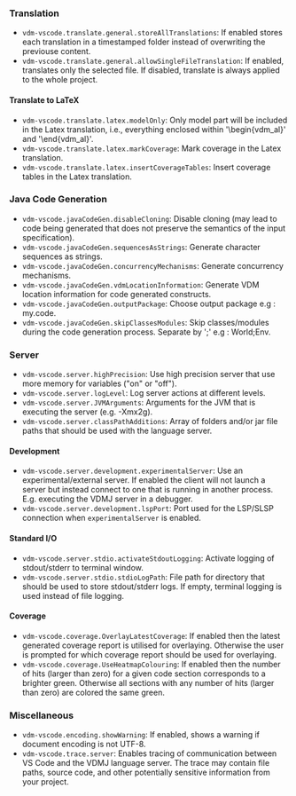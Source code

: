 ### Translation

-   `vdm-vscode.translate.general.storeAllTranslations`: If enabled stores each translation in a timestamped folder instead of overwriting the previouse content.
-   `vdm-vscode.translate.general.allowSingleFileTranslation`: If enabled, translates only the selected file. If disabled, translate is always applied to the whole project.

#### Translate to LaTeX

-   `vdm-vscode.translate.latex.modelOnly`: Only model part will be included in the Latex translation, i.e., everything enclosed within '\begin{vdm_al}' and '\end{vdm_al}'.
-   `vdm-vscode.translate.latex.markCoverage`: Mark coverage in the Latex translation.
-   `vdm-vscode.translate.latex.insertCoverageTables`: Insert coverage tables in the Latex translation.

### Java Code Generation

-   `vdm-vscode.javaCodeGen.disableCloning`: Disable cloning (may lead to code being generated that does not preserve the semantics of the input specification).
-   `vdm-vscode.javaCodeGen.sequencesAsStrings`: Generate character sequences as strings.
-   `vdm-vscode.javaCodeGen.concurrencyMechanisms`: Generate concurrency mechanisms.
-   `vdm-vscode.javaCodeGen.vdmLocationInformation`: Generate VDM location information for code generated constructs.
-   `vdm-vscode.javaCodeGen.outputPackage`: Choose output package e.g : my.code.
-   `vdm-vscode.javaCodeGen.skipClassesModules`: Skip classes/modules during the code generation process. Separate by ';' e.g : World;Env.

### Server

-   `vdm-vscode.server.highPrecision`: Use high precision server that use more memory for variables ("on" or "off").
-   `vdm-vscode.server.logLevel`: Log server actions at different levels.
-   `vdm-vscode.server.JVMArguments`: Arguments for the JVM that is executing the server (e.g. -Xmx2g).
-   `vdm-vscode.server.classPathAdditions`: Array of folders and/or jar file paths that should be used with the language server.

#### Development

-   `vdm-vscode.server.development.experimentalServer`: Use an experimental/external server. If enabled the client will not launch a server but instead connect to one that is running in another process. E.g. executing the VDMJ server in a debugger.
-   `vdm-vscode.server.development.lspPort`: Port used for the LSP/SLSP connection when `experimentalServer` is enabled.

#### Standard I/O

-   `vdm-vscode.server.stdio.activateStdoutLogging`: Activate logging of stdout/stderr to terminal window.
-   `vdm-vscode.server.stdio.stdioLogPath`: File path for directory that should be used to store stdout/stderr logs. If empty, terminal logging is used instead of file logging.

#### Coverage

-   `vdm-vscode.coverage.OverlayLatestCoverage`: If enabled then the latest generated coverage report is utilised for overlaying. Otherwise the user is prompted for which coverage report should be used for overlaying.
-   `vdm-vscode.coverage.UseHeatmapColouring`: If enabled then the number of hits (larger than zero) for a given code section corresponds to a brighter green. Otherwise all sections with any number of hits (larger than zero) are colored the same green.

### Miscellaneous

-   `vdm-vscode.encoding.showWarning`: If enabled, shows a warning if document encoding is not UTF-8.
-   `vdm-vscode.trace.server`: Enables tracing of communication between VS Code and the VDMJ language server. The trace may contain file paths, source code, and other potentially sensitive information from your project.
